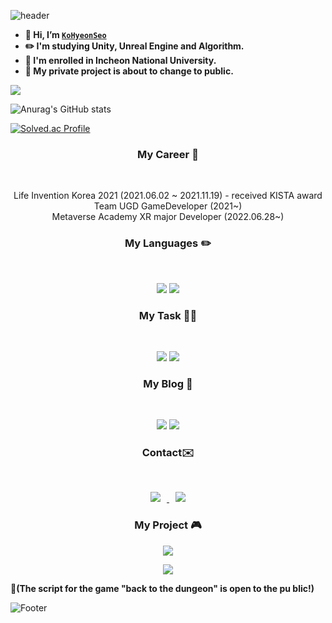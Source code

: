 ![header](https://capsule-render.vercel.app/api?type=waving&color=FFFF64&height=200&section=header&text=👩‍💻Hi!%20I'm%20Hyeonseo!👩‍💻&fontSize=50)
- **👋 Hi, I’m [`KoHyeonSeo`](https://github.com/KoHyeonSeo)**
- **✏️ I'm studying Unity, Unreal Engine and Algorithm.**
- **🏫 I'm enrolled in Incheon National University.**
- **📌 My private project is about to change to public.**
 
<p><a href="https://github.com/KoHyeonSeo"><img src="https://hits.seeyoufarm.com/api/count/incr/badge.svg?url=https%3A%2F%2Fgithub.com%2Fseondal&count_bg=%23000000&title_bg=%23000000&icon=github.svg&icon_color=%23E7E7E7&title=GitHub&edge_flat=false)"/></a>

![Anurag's GitHub stats](https://github-readme-stats.vercel.app/api?username=KoHyeonSeo&show_icons=true&theme=radical)

[![Solved.ac Profile](http://mazassumnida.wtf/api/v2/generate_badge?boj=rhgustj01)](https://solved.ac/rhgustj01/)

<h3 align="center"><b> My Career 🐥 </b></h3>
</br>
<p align="center">
Life Invention Korea 2021 (2021.06.02 ~ 2021.11.19)
     - received KISTA award <br>
Team UGD GameDeveloper (2021~) <br>
Metaverse Academy XR major Developer (2022.06.28~) <br>
</p>
<h3 align="center"><b> My Languages ✏️ </b></h3>
</br>
<p align="center">
<img src="https://img.shields.io/badge/c++-%2300599C.svg?style=for-the-badge&logo=c%2B%2B&logoColor=white"/>
<img src="https://img.shields.io/badge/c%23-%23239120.svg?style=for-the-badge&logo=c-sharp&logoColor=white"/>
</p>

<h3 align="center"><b> My Task 👩‍💻 </b></h3>
</br>
<p align="center">
<img src="https://img.shields.io/badge/unity-%23000000.svg?style=for-the-badge&logo=unity&logoColor=white"/>
<img src="https://img.shields.io/badge/unrealengine-%23313131.svg?style=for-the-badge&logo=unrealengine&logoColor=white"/>
</p>

<h3 align="center"><b> My Blog 🙂 </b></h3>
</br>
<p align="center">
<a href="https://blog.naver.com/rhgustj01"><img src="https://img.shields.io/badge/-Naver%20blog-brightgreen?style=flat-square&logo=Naver&logoColor=white&link=https://blog.naver.com/rhgustj01"/></a>   
<a href="https://kohyeonseo.github.io"><img src="https://img.shields.io/badge/github-181717?style=for-the-badge&logo=github&logoColor=white"></a>
</p>

 <h3 align="center"><b> Contact✉️ </b></h3>
</br>
<p align="center">
<a href=mailto:rhgustj01@naver.com><img src="https://img.shields.io/badge/-Naver-brightgreen?style=flat-square&logo=Naver&logoColor=white&link=mailto:rhgustj01@naver.com"
style="height : auto; margin-left : 10px; margin-right : 10px;"/>
</a>
<a href=mailto:rhgustj310@gmail.com><img src="https://img.shields.io/badge/Gmail-d14836?style=flat-square&logo=Gmail&logoColor=white&link=mailto:rhgustj310@gmail.com"
style="height : auto; margin-left : 10px; margin-right : 10px;"/>
</a>


<h3 align="center"><b> My Project 🎮 </b></h3>

<p align="center">
 <a href="https://devslem.itch.io/back-to-the-dungeon">
    <img src="https://img.shields.io/badge/itch.io-Back To The Dungeon-yellow"
        style="height : auto; margin-left : 7px; margin-right : 7px;"/>
</a><br>

<p align="center">
 <a href="https://kohyeonseo.itch.io/lawoftheocean">
    <img src="https://img.shields.io/badge/itch.io-Law Of The Ocean-blue"
        style="height : auto; margin-left : 7px; margin-right : 7px;"/>
</a><br>
 
 <b>📌(The script for the game "back to the dungeon" is open to the pu
 blic!)</b>

 ![Footer](https://capsule-render.vercel.app/api?type=waving&color=FFFF64&height=200&section=footer)
